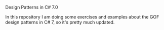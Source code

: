 Design Patterns in C# 7.0


In this repository I am doing some exercises and examples about the GOF design patterns in C# 7, so it's pretty much updated.
